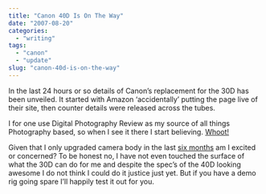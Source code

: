 ```yaml
---
title: "Canon 40D Is On The Way"
date: "2007-08-20"
categories:
  - "writing"
tags:
  - "canon"
  - "update"
slug: "canon-40d-is-on-the-way"
---
```


In the last 24 hours or so details of Canon’s replacement for the 30D has been unveiled.
It started with Amazon ‘accidentally’ putting the page live of their site, then counter details were released across the tubes.

I for one use Digital Photography Review as my source of all things Photography based, so when I see it there I start believing. [Whoot!][1]

Given that I only upgraded camera body in the last [six months][2] am I excited or concerned?
To be honest no, I have not even touched the surface of what the 30D can do for me and despite the spec’s of the 40D looking awesome I do not think I could do it justice just yet. But if you have a demo rig going spare I’ll happily test it out for you.

[1]: https://www.dpreview.com/news/0708/07082010canoneos40d.asp
[2]: https://adamchamberlin.info/2007/03/camera-upgrade/
